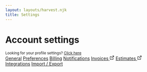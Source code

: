 ```yaml
---
layout: layouts/harvest.njk
title: Settings
---
```


<main>
  <div class="flex align-items-baseline justify-space-between">
    <h1>Account settings</h1>
    <small>Looking for your profile settings? <a href="/harvest-playground/profile">Click here</a></small>
  </div>

  <div class="tabs mt-24 mb-16">
    <nav>
      <a href="#" class="is-active">General</a>
      <a href="#">Preferences</a>
      <a href="#">Billing</a>
      <a href="#">Notifications</a>
      <a href="#">Invoices <svg xmlns="http://www.w3.org/2000/svg" width="15" height="15" viewBox="0 0 24 24" fill="none" stroke="currentColor" stroke-width="2" stroke-linecap="round" stroke-linejoin="round"><path d="M18 13v6a2 2 0 0 1-2 2H5a2 2 0 0 1-2-2V8a2 2 0 0 1 2-2h6"></path><polyline points="15 3 21 3 21 9"></polyline><line x1="10" y1="14" x2="21" y2="3"></line></svg></a>
      <a href="#">Estimates <svg xmlns="http://www.w3.org/2000/svg" width="15" height="15" viewBox="0 0 24 24" fill="none" stroke="currentColor" stroke-width="2" stroke-linecap="round" stroke-linejoin="round"><path d="M18 13v6a2 2 0 0 1-2 2H5a2 2 0 0 1-2-2V8a2 2 0 0 1 2-2h6"></path><polyline points="15 3 21 3 21 9"></polyline><line x1="10" y1="14" x2="21" y2="3"></line></svg></a>
      <a href="#">Integrations</a>
      <a href="#">Import / Export</a>
    </nav>
  </div>

</main>
